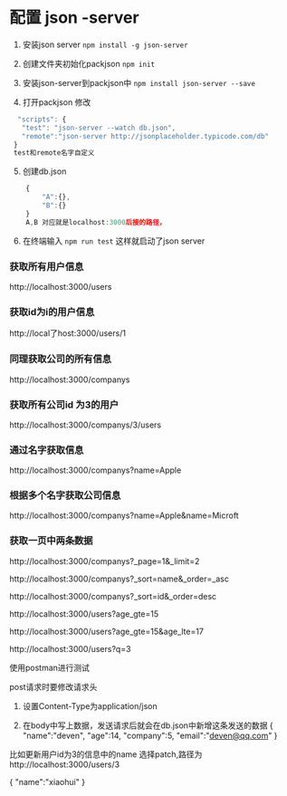 # 配置 json -server 
 1. 安装json server 
`npm install -g json-server`

 2. 创建文件夹初始化packjson 
 `npm init`
 3. 安装json-server到packjson中
 `npm install json-server --save `
 4. 打开packjson 修改

 ```javascript 
   "scripts": {
    "test": "json-server --watch db.json",
    "remote":"json-server http://jsonplaceholder.typicode.com/db"
  }
  test和remote名字自定义
```
5. 创建db.json

```javascript
	{
		"A":{},
		"B":{}
	}
	A,B 对应就是localhost:3000后接的路径，

```
6. 在终端输入
`npm run test`
这样就启动了json server

### 获取所有用户信息 
http://localhost:3000/users

###  获取id为i的用户信息 
http://local了host:3000/users/1

###  同理获取公司的所有信息 
http://localhost:3000/companys

###  获取所有公司id 为3的用户 
http://localhost:3000/companys/3/users

###  通过名字获取信息 
http://localhost:3000/companys?name=Apple

###  根据多个名字获取公司信息 
http://localhost:3000/companys?name=Apple&name=Microft

###  获取一页中两条数据 
http://localhost:3000/companys?_page=1&_limit=2

<!-- 根据name升序排序获取数据 asc升序 desc降序 -->
http://localhost:3000/companys?_sort=name&_order=_asc

<!-- 根据id升序排序获取数据 asc升序 desc降序 -->
http://localhost:3000/companys?_sort=id&_order=desc

<!-- 获取年龄30以上的 -->
http://localhost:3000/users?age_gte=15

<!-- 获取年龄区间 -->
http://localhost:3000/users?age_gte=15&age_lte=17

<!-- 搜索用户信息中含有3的信息 -->
http://localhost:3000/users?q=3


<!-- post请求 -->

使用postman进行测试

post请求时要修改请求头

1. 设置Content-Type为application/json

2. 在body中写上数据，发送请求后就会在db.json中新增这条发送的数据
{
   "name":"deven",
	"age":14,
	"company":5,
	"email":"deven@qq.com"
}

<!-- 更新数据patch -->

比如更新用户id为3的信息中的name
选择patch,路径为http://localhost:3000/users/3

{
"name":"xiaohui"
}